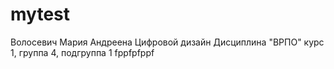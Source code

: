 # mytest
Волосевич
Мария
Андреена
Цифровой дизайн
Дисциплина "ВРПО"
курс 1, группа 4, подгруппа 1
fppfpfppf
